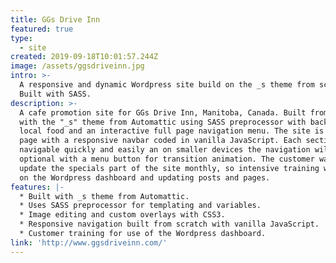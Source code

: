 ```yaml
---
title: GGs Drive Inn
featured: true
type:
  - site
created: 2019-09-18T10:01:57.244Z
image: /assets/ggsdriveinn.jpg
intro: >-
  A responsive and dynamic Wordpress site build on the _s theme from scratch.
  Built with SASS.
description: >-
  A cafe promotion site for GGs Drive Inn, Manitoba, Canada. Built from scratch
  with the "_s" theme from Automattic using SASS preprocessor with backrops of
  local food and an interactive full page navigation menu. The site is single
  page with a responsive navbar coded in vanilla JavaScript. Each section is
  navigable quickly and easily an on smaller devices the navigation will be
  optional with a menu button for transition animation. The customer wanted to
  update the specials part of the site monthly, so intensive training was given
  on the Wordpress dashboard and updating posts and pages.
features: |-
  * Built with _s theme from Automattic.
  * Uses SASS preprocessor for templating and variables.
  * Image editing and custom overlays with CSS3.
  * Responsive navigation built from scratch with vanilla JavaScript.
  * Customer training for use of the Wordpress dashboard.
link: 'http://www.ggsdriveinn.com/'
---
```


